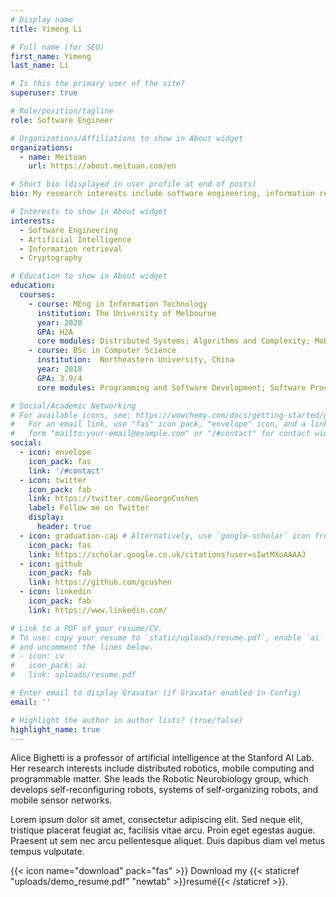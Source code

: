 ```yaml
---
# Display name
title: Yimeng Li

# Full name (for SEO)
first_name: Yimeng 
last_name: Li

# Is this the primary user of the site?
superuser: true

# Role/position/tagline
role: Software Engineer

# Organizations/Affiliations to show in About widget
organizations:
  - name: Meituan
    url: https://about.meituan.com/en

# Short bio (displayed in user profile at end of posts)
bio: My research interests include software engineering, information retrieval, distributed system, artificial intelligence and cryptography.

# Interests to show in About widget
interests:
  - Software Engineering
  - Artificial Intelligence
  - Information retrieval
  - Cryptography

# Education to show in About widget
education:
  courses:
    - course: MEng in Information Technology
      institution: The University of Melbourne
      year: 2020
      GPA: H2A
      core modules: Distributed Systems; Algorithms and Complexity; Mobile Computing Systems; Knowledge Technologies; Advanced Database Systems; Cryptography, etc.
    - course: BSc in Computer Science
      institution:  Northeastern University, China
      year: 2018
      GPA: 3.9/4
      core modules: Programming and Software Development; Software Processes and Management; Database Systems; Internet Technologies; Artificial Intelligence; Data Mining, etc.

# Social/Academic Networking
# For available icons, see: https://wowchemy.com/docs/getting-started/page-builder/#icons
#   For an email link, use "fas" icon pack, "envelope" icon, and a link in the
#   form "mailto:your-email@example.com" or "/#contact" for contact widget.
social:
  - icon: envelope
    icon_pack: fas
    link: '/#contact'
  - icon: twitter
    icon_pack: fab
    link: https://twitter.com/GeorgeCushen
    label: Follow me on Twitter
    display:
      header: true
  - icon: graduation-cap # Alternatively, use `google-scholar` icon from `ai` icon pack
    icon_pack: fas
    link: https://scholar.google.co.uk/citations?user=sIwtMXoAAAAJ
  - icon: github
    icon_pack: fab
    link: https://github.com/gcushen
  - icon: linkedin
    icon_pack: fab
    link: https://www.linkedin.com/

# Link to a PDF of your resume/CV.
# To use: copy your resume to `static/uploads/resume.pdf`, enable `ai` icons in `params.yaml`,
# and uncomment the lines below.
# - icon: cv
#   icon_pack: ai
#   link: uploads/resume.pdf

# Enter email to display Gravatar (if Gravatar enabled in Config)
email: ''

# Highlight the author in author lists? (true/false)
highlight_name: true
---
```


Alice Bighetti is a professor of artificial intelligence at the Stanford AI Lab. Her research interests include distributed robotics, mobile computing and programmable matter. She leads the Robotic Neurobiology group, which develops self-reconfiguring robots, systems of self-organizing robots, and mobile sensor networks.

Lorem ipsum dolor sit amet, consectetur adipiscing elit. Sed neque elit, tristique placerat feugiat ac, facilisis vitae arcu. Proin eget egestas augue. Praesent ut sem nec arcu pellentesque aliquet. Duis dapibus diam vel metus tempus vulputate.

{{< icon name="download" pack="fas" >}} Download my {{< staticref "uploads/demo_resume.pdf" "newtab" >}}resumé{{< /staticref >}}.
